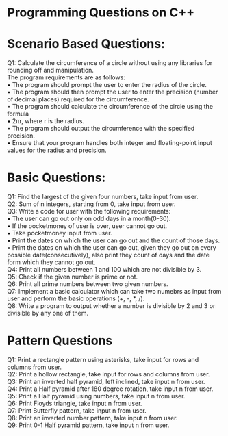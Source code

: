 # Programming Questions on C++
# Scenario Based Questions:
Q1: Calculate the circumference of a circle without using any libraries for rounding off and manipulation.\
The program requirements are as follows:\
•	The program should prompt the user to enter the radius of the circle.\
•	The program should then prompt the user to enter the precision (number of decimal places) required for the circumference.\
•	The program should calculate the circumference of the circle using the formula \
•	2πr, where  r is the radius.\
•	The program should output the circumference with the specified precision.\
•	Ensure that your program handles both integer and floating-point input values for the radius and precision.

# Basic Questions:
Q1: Find the largest of the given four numbers, take input from user.\
Q2: Sum of n integers, starting from 0, take input from user.\
Q3: Write a code for user with the following requirements:\
•	The user can go out only on odd days in a month(0-30).\
•	If the pocketmoney of user is over, user cannot go out.\
•	Take pocketmoney input from user.\
•	Print the dates on which the user can go out and the count of those days.\
•	Print the dates on which the user can go out, given they go out on every possible date(consecutively), also print they count of days and the date form which they cannot go out.\
Q4: Print all numbers between 1 and 100 which are not divisible by 3.\
Q5: Check if the given number is prime or not.\
Q6: Print all prime numbers between two given numbers.\
Q7: Implement a basic calculator which can take two numebrs as input from user and perform the basic operations (+, -, *, /).\
Q8: Write a program to output whether a number is divisible by 2 and 3 or divisible by any one of them.

# Pattern Questions
Q1: Print a rectangle pattern using asterisks, take input for rows and columns from user.\
Q2: Print a hollow rectangle, take input for rows and columns from user.\
Q3: Print an inverted half pyramid, left inclined, take input n from user.\
Q4: Print a Half pyramid after 180 degree rotation, take input n from user.\
Q5: Print a Half pyramid using numbers, take input n from user.\
Q6: Print Floyds triangle, take input n from user.\
Q7: Print Butterfly pattern, take input n from user.\
Q8: Print an inverted number pattern, take input n from user.\
Q9: Print 0-1 Half pyramid pattern, take input n from user.
